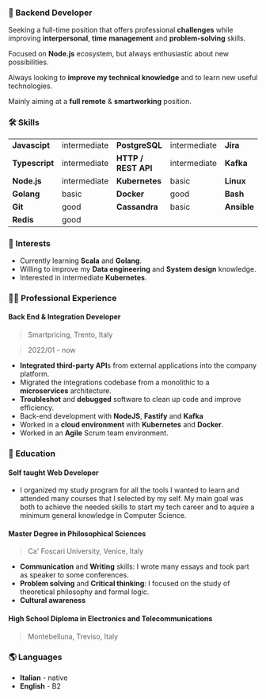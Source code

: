 ### 🎯 Backend Developer

Seeking a full-time position that offers professional **challenges**
while improving **interpersonal**, **time** **management** and **problem-solving**
skills.

Focused on **Node.js** ecosystem, but always enthusiastic about new possibilities.

Always looking to **improve my technical knowledge** and to learn new useful technologies.

Mainly aiming at a **full remote** & **smartworking** position.

### 🛠 Skills

|                |              |                     |              |             |       |
|----------------|--------------|---------------------|--------------|-------------|-------|
| **Javascipt**  | intermediate | **PostgreSQL**      | intermediate | **Jira**    | basic |
| **Typescript** | intermediate | **HTTP / REST API** | intermediate | **Kafka**   | good  |
| **Node.js**    | intermediate | **Kubernetes**      | basic        | **Linux**   | good  |
| **Golang**     | basic        | **Docker**          | good         | **Bash**    | good  |
| **Git**        | good         | **Cassandra**       | basic        | **Ansible** | basic |
| **Redis**      | good         |                     |              |             |       |

### 🔭 Interests

- Currently learning **Scala** and **Golang**.
- Willing to improve my **Data engineering** and **System design** knowledge.
- Interested in intermediate **Kubernetes**.

### 👨‍🔧 Professional Experience

#### Back End & Integration Developer

> Smartpricing, Trento, Italy

> 2022/01 - now

- **Integrated third-party API**s from external applications into the company platform.
- Migrated the integrations codebase from a monolithic to a **microservices** architecture.
- **Troubleshot** and **debugged** software to clean up code and improve efficiency.
- Back-end development with **NodeJS**, **Fastify** and **Kafka**
- Worked in a **cloud environment** with **Kubernetes** and **Docker**.
- Worked in an **Agile** Scrum team environment.

### 📃 Education

#### Self taught Web Developer

- I organized my study program for all the tools I wanted to learn and attended many courses that I selected by my self. My main goal was both to achieve the needed skills to start my tech career and to aquire a minimum general knowledge in Computer Science.

#### Master Degree in Philosophical Sciences

> Ca' Foscari University, Venice, Italy

- **Communication** and **Writing** skills: I wrote many essays and took part as speaker to some conferences.
- **Problem solving** and **Critical thinking**: I focused on the study of theoretical philosophy and formal logic.
- **Cultural awareness**

#### High School Diploma in Electronics and Telecommunications

> Montebelluna, Treviso, Italy

### 🌎 Languages

- **Italian** - native
- **English** - B2
